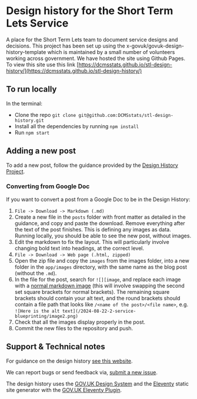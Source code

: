 # Design history for the Short Term Lets Service

A place for the Short Term Lets team to document service designs and decisions. This project has been set up using the x-govuk/govuk-design-history-template which is maintained by a small number of volunteers working across government. We have hosted the site using Github Pages.
To view this site use this link [https://dcmsstats.github.io/stl-design-history/](https://dcmsstats.github.io/stl-design-history/)

## To run locally

In the terminal:

- Clone the repo `git clone git@github.com:DCMSstats/stl-design-history.git`
- Install all the dependencies by running `npm install`
- Run `npm start`

## Adding a new post

To add a new post, follow the guidance provided by the [Design History Project](https://x-govuk.github.io/govuk-design-history/get-started/#document).

### Converting from Google Doc
If you want to convert a post from a Google Doc to be in the Design History:

1. `File -> Download -> Markdown (.md)`
2. Create a new file in the `posts` folder with front matter as detailed in the guidance, and copy and paste the download. Remove everything after the text of the post finishes. This is defining any images as data. Running locally, you should be able to see the new post, without images.
3. Edit the markdown to fix the layout. This will particularly involve changing bold text into headings, at the correct level.
4. `File -> Download -> Web page (.html, zipped)`
5. Open the zip file and copy the `images` from the images folder, into a new folder in the `app/images` directory, with the same name as the blog post (without the `.md`).
6. In the file for the post, search for `![][image`, and replace each image with a [normal markdown image](https://www.markdownguide.org/basic-syntax/#images-1) (this will involve swapping the second set square brackets for normal brackets). The remaining square brackets should contain your alt text, and the round brackets should contain a file path that looks like `/<name of the post>/<file name>`, e.g. `![Here is the alt text](/2024-08-22-2-service-blueprinting/image2.png)`
7. Check that all the images display properly in the post.
8. Commit the new files to the repository and push.


## Support & Technical notes

For guidance on the design history [see this website](https://x-govuk.github.io/govuk-design-history/get-started/).

We can report bugs or send feedback via, [submit a new issue](https://github.com/x-govuk/govuk-design-history-template/issues/new).

The design history uses the [GOV.UK Design System](https://design-system.service.gov.uk) and the [Eleventy](https://www.11ty.dev) static site generator with the [GOV.UK Eleventy Plugin](https://x-govuk.github.io/govuk-eleventy-plugin/).
